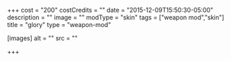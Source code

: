 +++
cost = "200"
costCredits = ""
date = "2015-12-09T15:50:30-05:00"
description = ""
image = ""
modType = "skin"
tags = ["weapon mod","skin"]
title = "glory"
type = "weapon-mod"

[images]
  alt = ""
  src = ""

+++
